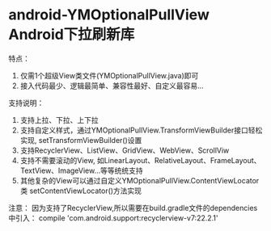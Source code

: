 # android-YMOptionalPullView Android下拉刷新库

特点：
1. 仅需1个超级View类文件(YMOptionalPullView.java)即可
2. 接入代码最少、逻辑最简单、兼容性最好、自定义最容易...

支持说明：
1. 支持上拉、下拉、上下拉
2. 支持自定义样式，通过YMOptionalPullView.TransformViewBuilder接口轻松实现, setTransformViewBuilder()设置
3. 支持RecyclerView、ListView、GridView、WebView、ScrollViw
4. 支持不需要滚动的View, 如LinearLayout、RelativeLayout、FrameLayout、TextView、ImageView...等等统统支持
5. 其他复杂的View可以通过自定义YMOptionalPullView.ContentViewLocator类 setContentViewLocator()方法实现

注意：
因为支持了RecyclerView,所以需要在build.gradle文件的dependencies中引入：
compile 'com.android.support:recyclerview-v7:22.2.1'